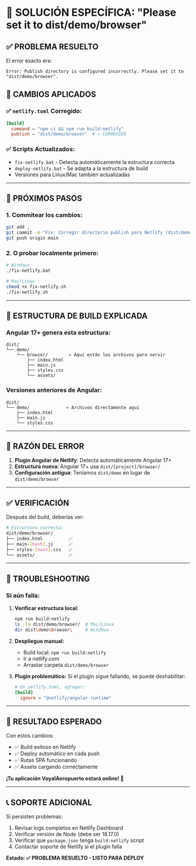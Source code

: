 # 🎯 SOLUCIÓN ESPECÍFICA: "Please set it to dist/demo/browser"

## ✅ PROBLEMA RESUELTO

El error exacto era:
```
Error: Publish directory is configured incorrectly. Please set it to "dist/demo/browser".
```

## 🔧 CAMBIOS APLICADOS

### ✅ `netlify.toml` Corregido:
```toml
[build]
  command = "npm ci && npm run build:netlify"
  publish = "dist/demo/browser"  # ← CORREGIDO
```

### ✅ Scripts Actualizados:
- `fix-netlify.bat` - Detecta automáticamente la estructura correcta
- `deploy-netlify.bat` - Se adapta a la estructura de build
- Versiones para Linux/Mac también actualizadas

---

## 🚀 PRÓXIMOS PASOS

### 1. Commitear los cambios:
```bash
git add .
git commit -m "Fix: Corregir directorio publish para Netlify (dist/demo/browser)"
git push origin main
```

### 2. O probar localmente primero:
```bash
# Windows
./fix-netlify.bat

# Mac/Linux
chmod +x fix-netlify.sh
./fix-netlify.sh
```

---

## 📁 ESTRUCTURA DE BUILD EXPLICADA

### Angular 17+ genera esta estructura:
```
dist/
└── demo/
    └── browser/        ← Aquí están los archivos para servir
        ├── index.html
        ├── main.js
        ├── styles.css
        └── assets/
```

### Versiones anteriores de Angular:
```
dist/
└── demo/              ← Archivos directamente aquí
    ├── index.html
    ├── main.js
    └── styles.css
```

---

## 🎯 RAZÓN DEL ERROR

1. **Plugin Angular de Netlify**: Detecta automáticamente Angular 17+
2. **Estructura nueva**: Angular 17+ usa `dist/[project]/browser/`
3. **Configuración antigua**: Teníamos `dist/demo` en lugar de `dist/demo/browser`

---

## ✅ VERIFICACIÓN

Después del build, deberías ver:
```bash
# Estructura correcta:
dist/demo/browser/
├── index.html          ✅
├── main-[hash].js      ✅
├── styles-[hash].css   ✅
└── assets/             ✅
```

---

## 🚨 TROUBLESHOOTING

### Si aún falla:
1. **Verificar estructura local:**
   ```bash
   npm run build:netlify
   ls -la dist/demo/browser/  # Mac/Linux
   dir dist\demo\browser\     # Windows
   ```

2. **Despliegue manual:**
   - Build local: `npm run build:netlify`
   - Ir a netlify.com
   - Arrastar carpeta `dist/demo/browser`

3. **Plugin problemático:**
   Si el plugin sigue fallando, se puede deshabilitar:
   ```toml
   # En netlify.toml, agregar:
   [build]
     ignore = "@netlify/angular-runtime"
   ```

---

## 🎉 RESULTADO ESPERADO

Con estos cambios:
- ✅ Build exitoso en Netlify
- ✅ Deploy automático en cada push
- ✅ Rutas SPA funcionando
- ✅ Assets cargando correctamente

**¡Tu aplicación VoyalAeropuerto estará online! 🚀**

---

## 📞 SOPORTE ADICIONAL

Si persisten problemas:
1. Revisar logs completos en Netlify Dashboard
2. Verificar versión de Node (debe ser 18.17.0)
3. Verificar que `package.json` tenga `build:netlify` script
4. Contactar soporte de Netlify si el plugin falla

**Estado: ✅ PROBLEMA RESUELTO - LISTO PARA DEPLOY**
